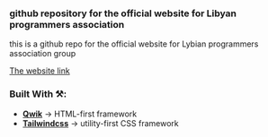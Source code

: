 ### github repository for the official website for Libyan programmers association

this is a github repo for the official website for Lybian programmers association group

[The website link](https://lpa.netlify.app/)

### Built With ⚒️:
- [**Qwik**](http://qwik.builder.io/) -> HTML-first framework
- [**Tailwindcss**](https://tailwindcss.com/) -> utility-first CSS framework
